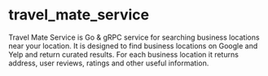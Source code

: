 # travel_mate_service

Travel Mate Service is Go & gRPC service for searching business locations near your location. It is designed to find business locations on Google and Yelp and return curated results. For each business location it returns address, user reviews, ratings and other useful information.
